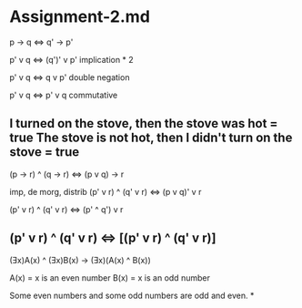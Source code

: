 # Assignment-2.md

p -> q <=> q' -> p'

p' v q <=> (q')' v p'  implication * 2

p' v q <=> q v p'   double negation

p' v q <=> p' v q    commutative


I turned on the stove, then the stove was hot = true
The stove is not hot, then I didn't turn on the stove = true       
--------------------------------------------------------------------

(p -> r) ^ (q -> r) <=> (p v q) -> r

imp, de morg, distrib
(p' v r) ^ (q' v r) <=> (p v q)' v r

(p' v r) ^ (q' v r) <=> (p' ^ q') v r

(p' v r) ^ (q' v r) <=> [(p' v r) ^ (q' v r)]
-------------------------------------------------------------------

(Ǝx)A(x) ^ (Ǝx)B(x) -> (Ǝx)(A(x) ^ B(x))

A(x) = x is an even number
B(x) = x is an odd number                                                                                                                                                                                                                                                                                                           

Some even numbers and some odd numbers are odd and even. *  
